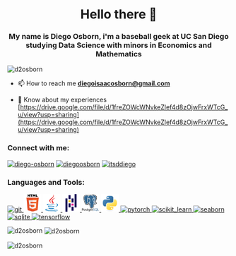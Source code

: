 <h1 align="center">Hello there 👋 </h1>
<h3 align="center">My name is Diego Osborn, i'm a baseball geek at UC San Diego studying Data Science with minors in Economics and Mathematics</h3>

<p align="left"> <img src="https://komarev.com/ghpvc/?username=d2osborn&label=Profile%20views&color=28688f&style=flat-square" alt="d2osborn" /> </p>

- 📫 How to reach me **diegoisaacosborn@gmail.com**

- 📄 Know about my experiences [https://drive.google.com/file/d/1freZOWcWNvkeZlef4d8zOjwFrxWTcG_u/view?usp=sharing](https://drive.google.com/file/d/1freZOWcWNvkeZlef4d8zOjwFrxWTcG_u/view?usp=sharing)

<h3 align="left">Connect with me:</h3>
<p align="left">
<a href="https://linkedin.com/in/diego-osborn" target="blank"><img align="center" src="https://raw.githubusercontent.com/rahuldkjain/github-profile-readme-generator/master/src/images/icons/Social/linked-in-alt.svg" alt="diego-osborn" height="30" width="40" /></a>
<a href="https://kaggle.com/diegoosborn" target="blank"><img align="center" src="https://raw.githubusercontent.com/rahuldkjain/github-profile-readme-generator/master/src/images/icons/Social/kaggle.svg" alt="diegoosborn" height="30" width="40" /></a>
<a href="https://www.youtube.com/c/itsddiego" target="blank"><img align="center" src="https://raw.githubusercontent.com/rahuldkjain/github-profile-readme-generator/master/src/images/icons/Social/youtube.svg" alt="itsddiego" height="30" width="40" /></a>
</p>

<h3 align="left">Languages and Tools:</h3>
<p align="left"> <a href="https://git-scm.com/" target="_blank" rel="noreferrer"> <img src="https://www.vectorlogo.zone/logos/git-scm/git-scm-icon.svg" alt="git" width="40" height="40"/> </a> <a href="https://www.w3.org/html/" target="_blank" rel="noreferrer"> <img src="https://raw.githubusercontent.com/devicons/devicon/master/icons/html5/html5-original-wordmark.svg" alt="html5" width="40" height="40"/> </a> <a href="https://www.java.com" target="_blank" rel="noreferrer"> <img src="https://raw.githubusercontent.com/devicons/devicon/master/icons/java/java-original.svg" alt="java" width="40" height="40"/> </a> <a href="https://pandas.pydata.org/" target="_blank" rel="noreferrer"> <img src="https://raw.githubusercontent.com/devicons/devicon/2ae2a900d2f041da66e950e4d48052658d850630/icons/pandas/pandas-original.svg" alt="pandas" width="40" height="40"/> </a> <a href="https://www.postgresql.org" target="_blank" rel="noreferrer"> <img src="https://raw.githubusercontent.com/devicons/devicon/master/icons/postgresql/postgresql-original-wordmark.svg" alt="postgresql" width="40" height="40"/> </a> <a href="https://www.python.org" target="_blank" rel="noreferrer"> <img src="https://raw.githubusercontent.com/devicons/devicon/master/icons/python/python-original.svg" alt="python" width="40" height="40"/> </a> <a href="https://pytorch.org/" target="_blank" rel="noreferrer"> <img src="https://www.vectorlogo.zone/logos/pytorch/pytorch-icon.svg" alt="pytorch" width="40" height="40"/> </a> <a href="https://scikit-learn.org/" target="_blank" rel="noreferrer"> <img src="https://upload.wikimedia.org/wikipedia/commons/0/05/Scikit_learn_logo_small.svg" alt="scikit_learn" width="40" height="40"/> </a> <a href="https://seaborn.pydata.org/" target="_blank" rel="noreferrer"> <img src="https://seaborn.pydata.org/_images/logo-mark-lightbg.svg" alt="seaborn" width="40" height="40"/> </a> <a href="https://www.sqlite.org/" target="_blank" rel="noreferrer"> <img src="https://www.vectorlogo.zone/logos/sqlite/sqlite-icon.svg" alt="sqlite" width="40" height="40"/> </a> <a href="https://www.tensorflow.org" target="_blank" rel="noreferrer"> <img src="https://www.vectorlogo.zone/logos/tensorflow/tensorflow-icon.svg" alt="tensorflow" width="40" height="40"/> </a> </p>

<p><img align="left" src="https://github-readme-stats.vercel.app/api/top-langs?username=d2osborn&show_icons=true&theme=tokyonight&locale=en&layout=compact" alt="d2osborn" /></p>

<p>&nbsp;<img align="center" src="https://github-readme-stats.vercel.app/api?username=d2osborn&show_icons=true&theme=tokyonight&locale=en" alt="d2osborn" /></p>

<p><img align="center" src="https://github-readme-streak-stats.herokuapp.com/?user=d2osborn&theme=dark" alt="d2osborn" /></p>
